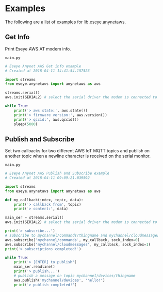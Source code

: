 # Examples

The following are a list of examples for lib.eseye.anynetaws.

## Get Info


Print Eseye AWS AT modem info.



```main.py```

```python
# Eseye Anynet AWS Get info example
# Created at 2018-04-11 14:41:54.157523

import streams
from eseye.anynetaws import anynetaws as aws

streams.serial()
aws.init(SERIAL2) # select the serial driver the modem is connected to

while True:
    print('> aws state:', aws.state())
    print('> firmware version:', aws.version())
    print('> qccid:', aws.qccid())
    sleep(5000)

```
## Publish and Subscribe


Set two callbacks for two different AWS IoT MQTT topics and publish on another topic when a newline character is received on the serial monitor.



```main.py```

```python
# Eseye Anynet AWS Publish and Subscribe example
# Created at 2018-04-11 09:09:21.039592

import streams
from eseye.anynetaws import anynetaws as aws

def my_callback(index, topic, data):
    print('> callback from', topic)
    print('> content:', data)

main_ser = streams.serial()
aws.init(SERIAL2) # select the serial driver the modem is connected to

print('> subscribe...')
# subscribe to mychannel/commands/thingname and mychannel/cloudmessages/thingname topics
aws.subscribe('mychannel/commands', my_callback, sock_index=0)
aws.subscribe('mychannel/cloudmessages', my_callback, sock_index=1)
print('> subscriptions completed!')

while True:
    print('> [ENTER] to publish')
    main_ser.readline()
    print('> publish...')
    # publish a message on topic mychannel/devices/thingname
    aws.publish('mychannel/devices', 'hello!')
    print('> publish completed!')
```
